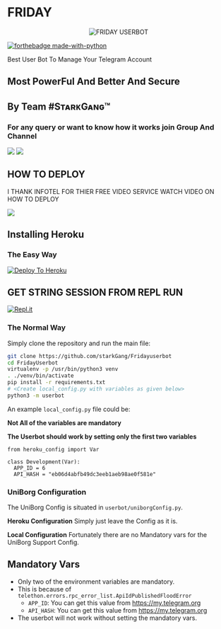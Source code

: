 # FRIDAY

<p align="center">
<img src="friday.png" alt="FRIDAY USERBOT">


[![forthebadge made-with-python](http://ForTheBadge.com/images/badges/made-with-python.svg)](https://www.python.org/)



Best User Bot To Manage Your Telegram Account 
## Most PowerFul And Better And Secure

## By Team #SᴛᴀʀᴋGᴀɴɢ™

### For any query or want to know how it works join Group And Channel 

<a href="https://t.me/FridaySupportOfficial"><img src="https://img.shields.io/badge/Join-Telegram%20Channel-red.svg?logo=Telegram"></a>
<a href="https://t.me/fridayOT"><img src="https://img.shields.io/badge/Join-Telegram%20Group-blue.svg?logo=telegram"></a>

## HOW TO DEPLOY 

I THANK INFOTEL FOR THIER FREE VIDEO SERVICE WATCH VIDEO ON HOW TO DEPLOY 

<a href="https://youtu.be/xfHcm_e92eQ"><img src="https://img.shields.io/badge/How%20To-Deploy-red.svg?logo=Youtube"></a>

## Installing Heroku 

### The Easy Way
[![Deploy To Heroku](https://www.herokucdn.com/deploy/button.svg)](https://heroku.com/deploy?template=https://github.com/Dfaaz/FridayUserbot/tree/master)

## GET STRING SESSION FROM REPL RUN 

[![Repl.it](https://img.shields.io/badge/REPL%20RUN-Run%20Online-blue.svg)](https://friday.starkgang.repl.run)

### The Normal Way

Simply clone the repository and run the main file:
```sh
git clone https://github.com/starkGang/Fridayuserbot
cd FridayUserbot
virtualenv -p /usr/bin/python3 venv
. ./venv/bin/activate
pip install -r requirements.txt
# <Create local_config.py with variables as given below>
python3 -m userbot
```

An example `local_config.py` file could be:

**Not All of the variables are mandatory**

__The Userbot should work by setting only the first two variables__

```python3
from heroku_config import Var

class Development(Var):
  APP_ID = 6
  API_HASH = "eb06d4abfb49dc3eeb1aeb98ae0f581e"
```


### UniBorg Configuration


The UniBorg Config is situated in `userbot/uniborgConfig.py`.

**Heroku Configuration**
Simply just leave the Config as it is.

**Local Configuration**
Fortunately there are no Mandatory vars for the UniBorg Support Config.

## Mandatory Vars

- Only two of the environment variables are mandatory.
- This is because of `telethon.errors.rpc_error_list.ApiIdPublishedFloodError`
    - `APP_ID`:   You can get this value from https://my.telegram.org
    - `API_HASH`:   You can get this value from https://my.telegram.org
- The userbot will not work without setting the mandatory vars.

